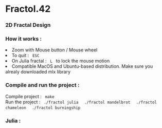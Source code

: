# Fractol.42
<h3> 2D Fractal Design </h3>

<h3> How it works : </h3>
<li> Zoom with Mouse button / Mouse wheel </li>
<li> To quit : <code> ESC </code> </li>
<li> On Julia fractal : <code> L </code> to lock the mouse motion </li>
<li> Compatible MacOS and Ubuntu-based distribution. Make sure you alrealy downloaded mlx library </li>

<h3> Compile and run the project : </h3>
Compile project : <code> make </code><br/>
Run the project : <code> ./fractol julia </code> <code> ./fractol mandelbrot </code> <code> ./fractol chameleon </code> <code> ./fractol burningship </code>

<h3> Julia :</h3>


